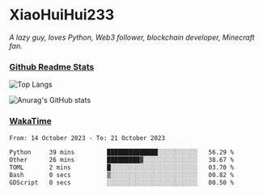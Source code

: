 # XiaoHuiHui233

*A lazy guy, loves Python, Web3 follower, blockchain developer, Minecraft fan.*

### [Github Readme Stats](https://github.com/anuraghazra/github-readme-stats)

![Top Langs](https://github-readme-stats.vercel.app/api/top-langs/?username=XiaoHuiHui233&layout=compact&theme=github_dark)

![Anurag's GitHub stats](https://github-readme-stats.vercel.app/api?username=XiaoHuiHui233&show_icons=true&theme=github_dark)

### [WakaTime](https://wakatime.com)

<!--START_SECTION:waka-->

```txt
From: 14 October 2023 - To: 21 October 2023

Python     39 mins         ██████████████░░░░░░░░░░░   56.29 %
Other      26 mins         █████████▓░░░░░░░░░░░░░░░   38.67 %
TOML       2 mins          █░░░░░░░░░░░░░░░░░░░░░░░░   03.70 %
Bash       0 secs          ▒░░░░░░░░░░░░░░░░░░░░░░░░   00.82 %
GDScript   0 secs          ░░░░░░░░░░░░░░░░░░░░░░░░░   00.50 %
```

<!--END_SECTION:waka-->
